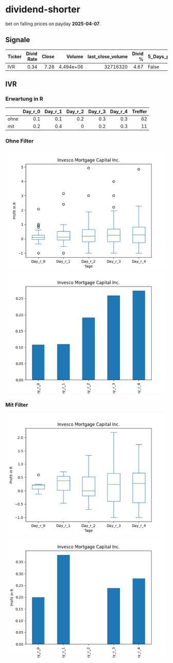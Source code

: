 # dividend-shorter

bet on falling prices on payday **2025-04-07**.

## Signale

| Ticker   |   Divid Rate |   Close |    Volume |   last_close_volume |   Divid % | 5_Days_pos   | above_SMA_50   |
|:---------|-------------:|--------:|----------:|--------------------:|----------:|:-------------|:---------------|
| IVR      |         0.34 |    7.28 | 4.494e+06 |            32716320 |      4.67 | False        | False          |

## IVR

### Erwartung in R
|      |   Day_r_0 |   Day_r_1 |   Day_r_2 |   Day_r_3 |   Day_r_4 |   Treffer |
|:-----|----------:|----------:|----------:|----------:|----------:|----------:|
| ohne |       0.1 |       0.1 |       0.2 |       0.3 |       0.3 |        62 |
| mit  |       0.2 |       0.4 |       0   |       0.2 |       0.3 |        11 |

### Ohne Filter
![image info](./data/IVR_box_all.png)
![image info](./data/IVR_median_all.png)

### Mit Filter
![image info](./data/IVR_box_filtered.png)
![image info](./data/IVR_median_filtered.png)

